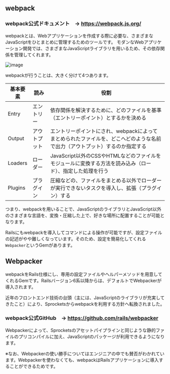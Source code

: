 ## webpack

### webpack公式ドキュメント　→ https://webpack.js.org/

webpackとは、Webアプリケーションを作成する際に必要な、さまざまなJavaScriptをひとまとめに管理するためのツールです。
モダンなWebアプリケーション開発では、さまざまなJavaScriptライブラリを用いるため、その依存関係を管理してくれます。

![image](https://github.com/koharayuki/til/assets/132040884/68ee6d7d-8d71-401c-a36d-37ce16f86cce)


webpackが行うことは、大きく分けて4つあります。

| 基本要素   | 読み        | 役割                                                                                           |
| --------- | ---------- | --------------------------------------------------------------------------------------------- |
| Entry     | エントリー    | 依存関係を解決するために、どのファイルを基準（エントリーポイント）とするかを決める                                   |　
| Output	  | アウトプット	 | エントリーポイントにされ、webpackによってまとめられたファイルを、どこへどのような名前で出力（アウトプット）するのか指定する     |　
| Loaders	  | ローダー		 | JavaScript以外のCSSやHTMLなどのファイルをモジュールに変換する方法を読み込み（ロード）、指定した処理を行う            |　
| Plugins		| プラグイン		 | 圧縮などの、ファイルをまとめる以外でローダーが実行できないタスクを導入し、拡張（プラグイン）する                       |　

つまり、webpackを用いることで、JavaScriptのライブラリとJavaScript以外のさまざまな言語を、変換・圧縮した上で、好きな場所に配置することが可能となります。

Railsにもwebpackを導入してコマンドによる操作が可能ですが、設定ファイルの記述がやや難しくなっています。そのため、設定を簡易化してくれる`Webpacker`というGemがあります。

## Webpacker

webpackをRails仕様にし、専用の設定ファイルやヘルパーメソッドを用意してくれるGemです。Railsバージョン6系以降からは、デフォルトでWebpackerが導入されます。

近年のフロントエンド技術の台頭（主には、JavaScriptのライブラリが充実してきたこと）により、Sprocketsからwebpackを利用する方針へ転換されました。

### webpack公式GitHub　→ https://github.com/rails/webpacker

Webpackerによって、Sprocketsのアセットパイプラインと同じような静的ファイルのプリコンパイルに加え、JavaScriptのパッケージが利用できるようになります。

※なお、Webpackerの使い勝手についてはエンジニアの中でも賛否がわかれています。Webpackerを使わなくても、webpackはRailsアプリケーションに導入することができるためです。


















